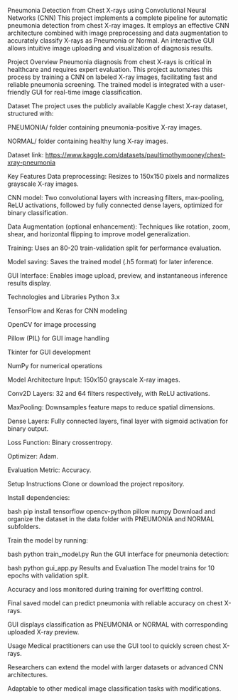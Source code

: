 Pneumonia Detection from Chest X-rays using Convolutional Neural Networks (CNN)
This project implements a complete pipeline for automatic pneumonia detection from chest X-ray images. It employs an effective CNN architecture combined with image preprocessing and data augmentation to accurately classify X-rays as Pneumonia or Normal. An interactive GUI allows intuitive image uploading and visualization of diagnosis results.

Project Overview
Pneumonia diagnosis from chest X-rays is critical in healthcare and requires expert evaluation. This project automates this process by training a CNN on labeled X-ray images, facilitating fast and reliable pneumonia screening. The trained model is integrated with a user-friendly GUI for real-time image classification.

Dataset
The project uses the publicly available Kaggle chest X-ray dataset, structured with:

PNEUMONIA/ folder containing pneumonia-positive X-ray images.

NORMAL/ folder containing healthy lung X-ray images.

Dataset link:
https://www.kaggle.com/datasets/paultimothymooney/chest-xray-pneumonia

Key Features
Data preprocessing: Resizes to 150x150 pixels and normalizes grayscale X-ray images.

CNN model: Two convolutional layers with increasing filters, max-pooling, ReLU activations, followed by fully connected dense layers, optimized for binary classification.

Data Augmentation (optional enhancement): Techniques like rotation, zoom, shear, and horizontal flipping to improve model generalization.

Training: Uses an 80-20 train-validation split for performance evaluation.

Model saving: Saves the trained model (.h5 format) for later inference.

GUI Interface: Enables image upload, preview, and instantaneous inference results display.

Technologies and Libraries
Python 3.x

TensorFlow and Keras for CNN modeling

OpenCV for image processing

Pillow (PIL) for GUI image handling

Tkinter for GUI development

NumPy for numerical operations

Model Architecture
Input: 150x150 grayscale X-ray images.

Conv2D Layers: 32 and 64 filters respectively, with ReLU activations.

MaxPooling: Downsamples feature maps to reduce spatial dimensions.

Dense Layers: Fully connected layers, final layer with sigmoid activation for binary output.

Loss Function: Binary crossentropy.

Optimizer: Adam.

Evaluation Metric: Accuracy.

Setup Instructions
Clone or download the project repository.

Install dependencies:

bash
pip install tensorflow opencv-python pillow numpy
Download and organize the dataset in the data folder with PNEUMONIA and NORMAL subfolders.

Train the model by running:

bash
python train_model.py
Run the GUI interface for pneumonia detection:

bash
python gui_app.py
Results and Evaluation
The model trains for 10 epochs with validation split.

Accuracy and loss monitored during training for overfitting control.

Final saved model can predict pneumonia with reliable accuracy on chest X-rays.

GUI displays classification as PNEUMONIA or NORMAL with corresponding uploaded X-ray preview.

Usage
Medical practitioners can use the GUI tool to quickly screen chest X-rays.

Researchers can extend the model with larger datasets or advanced CNN architectures.

Adaptable to other medical image classification tasks with modifications.
